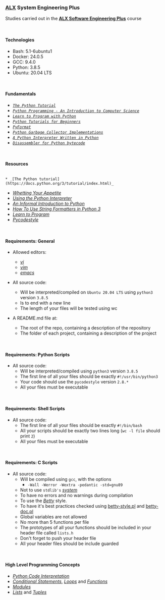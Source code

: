 ### [ALX](https://www.alxafrica.com/) System Engineering Plus

Studies carried out in the **[ALX Software Engineering Plus](https://www.alxafrica.com/software-engineering-plus/)** course

<br />

#### Technologies

* Bash:     5.1-6ubuntu1
* Docker:   24.0.5
* GCC:      9.4.0
* Python:   3.8.5
* Ubuntu:   20.04 LTS

<br />

#### Fundamentals

* _[`The Python Tutorial`](https://docs.python.org/3/tutorial/index.html)_
* _[`Python Programming - An Introduction to Computer Science`](https://nibmehub.com/opac-service/pdf/read/Python%20Programming%20_%20an%20introduction%20to%20computer%20science-%203rd%20Edition.pdf)_
* _[`Learn to Program with Python`](https://www.youtube.com/playlist?list=PLGLfVvz_LVvTn3cK5e6LjhgGiSeVlIRwt)_
* _[`Python Tutorials for Beginners`](https://thepythonguru.com/)_
* _[`PyFormat`](https://pyformat.info/)_
* _[`Python Garbage Collector Implementations`](https://thp.io/2012/python-gc/python_gc_final_2012-01-22.pdf)_
* _[`A Python Interpreter Written in Python`](https://aosabook.org/en/500L/a-python-interpreter-written-in-python.html)_
* _[`Disassembler for Python bytecode`](https://docs.python.org/3.4/library/dis.html)_

<br />

#### Resources
                                                                                         * _[The Python tutorial](https://docs.python.org/3/tutorial/index.html)_
* _[Whetting Your Appetite](https://docs.python.org/3/tutorial/appetite.html)_
* _[Using the Python Interpreter](https://docs.python.org/3/tutorial/interpreter.html)_
* _[An Informal Introduction to Python](https://docs.python.org/3/tutorial/introduction.html)_
* _[How To Use String Formatters in Python 3](https://realpython.com/python-f-strings/)_
* _[Learn to Program](https://m.youtube.com/playlist?list=PLGLfVvz_LVvTn3cK5e6LjhgGiSeVlIRwt)_
* _[Pycodestyle](https://pypi.org/project/pycodestyle/)_

<br />

#### Requirements: General

* Allowed editors:
    * _[vi](https://www.geeksforgeeks.org/vi-editor-unix/)_
    * _[vim](https://www.geeksforgeeks.org/getting-started-with-vim-editor-in-linux/)_
    * _[emacs](https://www.geeksforgeeks.org/emacs-command-in-linux-with-examples/)_

* All source code:
    * Will be interpreted/compiled on `Ubuntu 20.04 LTS` using `python3` version `3.8.5`
    * Is to end with a new line
    * The length of your files will be tested using wc

* A README.md file at:
    * The root of the repo, containing a description of the repository
    * The folder of each project, containing a description of the project

<br />

#### Requirements: Python Scripts

* All source code:
    * Will be interpreted/compiled using `python3` version `3.8.5`
    * The first line of all your files should be exactly `#!/usr/bin/python3`
    * Your code should use the `pycodestyle` version `2.8.*`
    * All your files must be executable

<br />

#### Requirements: Shell Scripts

* All source code:
    * The first line of all your files should be exactly `#!/bin/bash`
    * All your scripts should be exactly two lines long (`wc -l file` should print `2`)
    * All your files must be executable

<br />

#### Requirements: C Scripts

* All source code:
    * Will be compiled using `gcc`, with the options
        * `-Wall -Werror -Wextra -pedantic -std=gnu89`
    * Not to use `stdlib's` _[system](https://www.geeksforgeeks.org/system-call-in-c/)_
    * To have no errors and no warnings during compilation
    * To use the _[Betty](https://github.com/alx-tools/Betty)_ style.
    * To have it's best practices checked using [betty-style.pl](https://github.com/alx-tools/Betty/blob/master/betty-style.pl) and [betty-doc.pl](https://github.com/alx-tools/Betty/blob/master/betty-doc.pl)
    * Global variables are not allowed
    * No more than 5 functions per file
    * The prototypes of all your functions should be included in your header file called `lists.h`
    * Don't forget to push your header file
    * All your header files should be include guarded

<br />

#### High Level Programming Concepts

* _[Python Code Interpretation](https://www.geeksforgeeks.org/what-is-python-interpreter/)_
* _[Conditional Statements](https://www.geeksforgeeks.org/python-if-else/)_, _[Loops](https://www.geeksforgeeks.org/loops-in-python/)_ and _[Functions](https://www.geeksforgeeks.org/python-functions/)_
* _[Modules](https://www.geeksforgeeks.org/python-modules/)_
* _[Lists](https://www.geeksforgeeks.org/python-lists/)_ and _[Tuples](https://www.geeksforgeeks.org/python-tuples/)_

<br />
